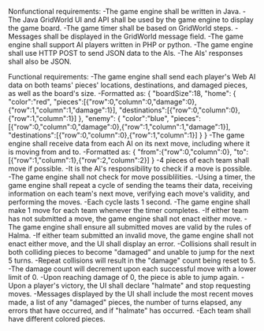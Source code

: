 Nonfunctional requirements:
-The game engine shall be written in Java.
-The Java GridWorld UI and API shall be used by the game engine to display the game board.
-The game timer shall be based on GridWorld steps.
-Messages shall be displayed in the GridWorld message field.
-The game engine shall support AI players written in PHP or python.
-The game engine shall use HTTP POST to send JSON data to the AIs.
-The AIs' responses shall also be JSON.


Functional requirements:
-The game engine shall send each player's Web AI data on both teams' pieces' locations, destinations, and damaged pieces, as well as the board's size.
  -Formatted as:
  {
    "boardSize":18,
    "home":
    {
      "color":"red",
      "pieces":[{"row":0,"column":0,"damage":0},{"row":1,"column":1,"damage":1}],
      "destinations":[{"row":0,"column":0},{"row":1,"column":1}]
    },
    "enemy":
    {
      "color":"blue",
      "pieces":[{"row":0,"column":0,"damage":0},{"row":1,"column":1,"damage":1}],
      "destinations":[{"row":0,"column":0},{"row":1,"column":1}]
    }
  }
-The game engine shall receive data from each AI on its next move, including where it is moving from and to.
  -Formatted as:
  {
    "from":{"row":0,"column":0},
    "to":[{"row":1,"column":1},{"row":2,"column":2}]
  }
-4 pieces of each team shall move if possible.
	-It is the AI's responsibility to check if a move is possible.
	-The game engine shall not check for move possiblilities.
-Using a timer, the game engine shall repeat a cycle of sending the teams their data, receiving information on each team's next move, verifying each move's validity, and performing the moves.
  -Each cycle lasts 1 second.
-The game engine shall make 1 move for each team whenever the timer completes.
	-If either team has not submitted a move, the game engine shall not enact either move.
-The game engine shall ensure all submitted moves are valid by the rules of Halma.
	-If either team submitted an invalid move, the game engine shall not enact either move, and the UI shall display an error.
-Collisions shall result in both colliding pieces to become "damaged" and unable to jump for the next 5 turns.
-Repeat collisions will result in the "damage" count being reset to 5.
-The damage count will decrement upon each successful move with a lower limit of 0.
  -Upon reaching damage of 0, the piece is able to jump again.
-Upon a player's victory, the UI shall declare "halmate" and stop requesting moves.
-Messages displayed by the UI shall include the most recent moves made, a list of any "damaged" pieces, the number of turns elapsed, any errors that have occurred, and if "halmate" has occurred.
-Each team shall have different colored pieces.
